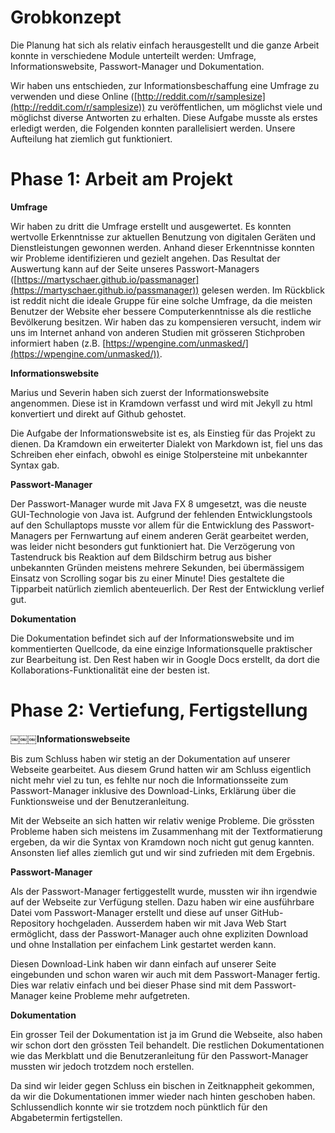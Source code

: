 
# Grobkonzept

Die Planung hat sich als relativ einfach herausgestellt und die ganze Arbeit konnte in verschiedene Module unterteilt werden: Umfrage, Informationswebsite, Passwort-Manager und Dokumentation.

Wir haben uns entschieden, zur Informationsbeschaffung eine Umfrage zu verwenden und diese Online ([http://reddit.com/r/samplesize](http://reddit.com/r/samplesize)) zu veröffentlichen, um möglichst viele und möglichst diverse Antworten zu erhalten. Diese Aufgabe musste als erstes erledigt werden, die Folgenden konnten parallelisiert werden. Unsere Aufteilung hat ziemlich gut funktioniert.

# Phase 1: Arbeit am Projekt

**Umfrage**

Wir haben zu dritt die Umfrage erstellt und ausgewertet. Es konnten wertvolle Erkenntnisse zur aktuellen Benutzung von digitalen Geräten und Dienstleistungen gewonnen werden. Anhand dieser Erkenntnisse konnten wir Probleme identifizieren und gezielt angehen. Das Resultat der Auswertung kann auf der Seite unseres Passwort-Managers ([https://martyschaer.github.io/passmanager](https://martyschaer.github.io/passmanager)) gelesen werden. Im Rückblick ist reddit nicht die ideale Gruppe für eine solche Umfrage, da die meisten Benutzer der Website eher bessere Computerkenntnisse als die restliche Bevölkerung besitzen. Wir haben das zu kompensieren versucht, indem wir uns im Internet anhand von anderen Studien mit grösseren Stichproben informiert haben (z.B. [https://wpengine.com/unmasked/](https://wpengine.com/unmasked/)).

**Informationswebsite**

Marius und Severin haben sich zuerst der Informationswebsite angenommen. Diese ist in Kramdown verfasst und wird mit Jekyll zu html konvertiert und direkt auf Github gehostet.

Die Aufgabe der Informationswebsite ist es, als Einstieg für das Projekt zu dienen. Da Kramdown ein erweiterter Dialekt von Markdown ist, fiel uns das Schreiben eher einfach, obwohl es einige Stolpersteine mit unbekannter Syntax gab.

**Passwort-Manager**

Der Passwort-Manager wurde mit Java FX 8 umgesetzt, was die neuste GUI-Technologie von Java ist. Aufgrund der fehlenden Entwicklungstools auf den Schullaptops musste vor allem für die Entwicklung des Passwort-Managers per Fernwartung auf einem anderen Gerät gearbeitet werden, was leider nicht besonders gut funktioniert hat. Die Verzögerung von Tastendruck bis Reaktion auf dem Bildschirm betrug aus bisher unbekannten Gründen meistens mehrere Sekunden, bei übermässigem Einsatz von Scrolling sogar bis zu einer Minute! Dies gestaltete die Tipparbeit natürlich ziemlich abenteuerlich. Der Rest der Entwicklung verlief gut.

**Dokumentation**

Die Dokumentation befindet sich auf der Informationswebsite und im kommentierten Quellcode, da eine einzige Informationsquelle praktischer zur Bearbeitung ist. Den Rest haben wir in Google Docs erstellt, da dort die Kollaborations-Funktionalität eine der besten ist.

# Phase 2: Vertiefung, Fertigstellung

￼￼￼**Informationswebseite**

Bis zum Schluss haben wir stetig an der Dokumentation auf unserer Webseite gearbeitet. Aus diesem Grund hatten wir am Schluss eigentlich nicht mehr viel zu tun, es fehlte nur noch die Informationsseite zum Passwort-Manager inklusive des Download-Links, Erklärung über die Funktionsweise und der Benutzeranleitung.

Mit der Webseite an sich hatten wir relativ wenige Probleme. Die grössten Probleme haben sich meistens im Zusammenhang mit der Textformatierung ergeben, da wir die Syntax von Kramdown noch nicht gut genug kannten. Ansonsten lief alles ziemlich gut und wir sind zufrieden mit dem Ergebnis.

**Passwort-Manager**

Als der Passwort-Manager fertiggestellt wurde, mussten wir ihn irgendwie auf der Webseite zur Verfügung stellen. Dazu haben wir eine ausführbare Datei vom Passwort-Manager erstellt und diese auf unser GitHub-Repository hochgeladen. Ausserdem haben wir mit Java Web Start ermöglicht, dass der Passwort-Manager auch ohne expliziten Download und ohne Installation per einfachem Link gestartet werden kann.

Diesen Download-Link haben wir dann einfach auf unserer Seite eingebunden und schon waren wir auch mit dem Passwort-Manager fertig. Dies war relativ einfach und bei dieser Phase sind mit dem Passwort-Manager keine Probleme mehr aufgetreten.

**Dokumentation**

Ein grosser Teil der Dokumentation ist ja im Grund die Webseite, also haben wir schon dort den grössten Teil behandelt. Die restlichen Dokumentationen wie das Merkblatt und die Benutzeranleitung für den Passwort-Manager mussten wir jedoch trotzdem noch erstellen.

Da sind wir leider gegen Schluss ein bischen in Zeitknappheit gekommen, da wir die Dokumentationen immer wieder nach hinten geschoben haben. Schlussendlich konnte wir sie trotzdem noch pünktlich für den Abgabetermin fertigstellen.

